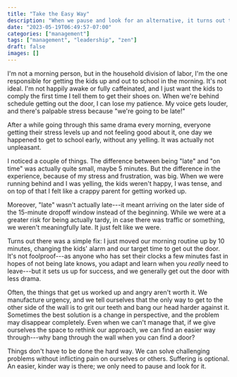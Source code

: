 ```yaml
---
title: "Take the Easy Way"
description: "When we pause and look for an alternative, it turns out that the hard way is never the only option."
date: "2023-05-19T06:49:57-07:00"
categories: ["management"]
tags: ["management", "leadership", "zen"]
draft: false
images: []
---
```


I'm not a morning person, but in the household division of labor, I'm the one responsible for getting the kids up and out to school in the morning. It's not ideal. I'm not happily awake or fully caffeinated, and I just want the kids to comply the first time I tell them to get their shoes on. When we're behind schedule getting out the door, I can lose my patience. My voice gets louder, and there's palpable stress because "we're going to be late!"

After a while going through this same drama every morning, everyone getting their stress levels up and not feeling good about it, one day we happened to get to school early, without any yelling. It was actually not unpleasant. 

I noticed a couple of things. The difference between being "late" and "on time" was actually quite small, maybe 5 minutes. But the difference in the experience, because of my stress and frustration, was big. When we were running behind and I was yelling, the kids weren't happy, I was tense, and on top of that I felt like a crappy parent for getting worked up.

Moreover, "late" wasn't actually late---it meant arriving on the later side of the 15-minute dropoff window instead of the beginning. While we were at a greater risk for being actually tardy, in case there was traffic or something, we weren't meaningfully late. It just felt like we were.

Turns out there was a simple fix: I just moved our morning routine up by 10 minutes, changing the kids' alarm and our target time to get out the door. It's not foolproof---as anyone who has set their clocks a few minutes fast in hopes of not being late knows, you adapt and learn when you *really* need to leave---but it sets us up for success, and we generally get out the door with less drama.

Often, the things that get us worked up and angry aren't worth it. We manufacture urgency, and we tell ourselves that the only way to get to the other side of the wall is to grit our teeth and bang our head harder against it. Sometimes the best solution is a change in perspective, and the problem may disappear completely. Even when we can't manage that, if we give ourselves the space to rethink our approach, we can find an easier way through---why bang through the wall when you can find a door? 

Things don't have to be done the hard way. We can solve challenging problems without inflicting pain on ourselves or others. Suffering is optional. An easier, kinder way is there; we only need to pause and look for it.
